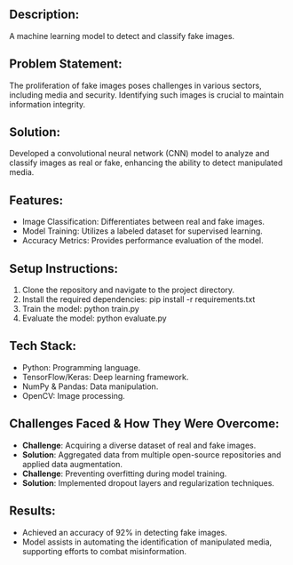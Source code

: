 ## Description:
A machine learning model to detect and classify fake images.

## Problem Statement:
The proliferation of fake images poses challenges in various sectors, including media and security. Identifying such images is crucial to maintain information integrity.

## Solution:
Developed a convolutional neural network (CNN) model to analyze and classify images as real or fake, enhancing the ability to detect manipulated media.

## Features:
- Image Classification: Differentiates between real and fake images.
- Model Training: Utilizes a labeled dataset for supervised learning.
- Accuracy Metrics: Provides performance evaluation of the model.

## Setup Instructions:
1. Clone the repository and navigate to the project directory.
2. Install the required dependencies:
   pip install -r requirements.txt
3. Train the model:
   python train.py
4. Evaluate the model:
   python evaluate.py

## Tech Stack:
- Python: Programming language.
- TensorFlow/Keras: Deep learning framework.
- NumPy & Pandas: Data manipulation.
- OpenCV: Image processing.

## Challenges Faced & How They Were Overcome:
- **Challenge**: Acquiring a diverse dataset of real and fake images.
- **Solution**: Aggregated data from multiple open-source repositories and applied data augmentation.
- **Challenge**: Preventing overfitting during model training.
- **Solution**: Implemented dropout layers and regularization techniques.

## Results:
- Achieved an accuracy of 92% in detecting fake images.
- Model assists in automating the identification of manipulated media, supporting efforts to combat misinformation.
